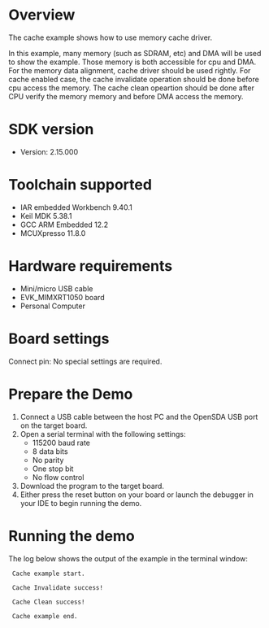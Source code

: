 Overview
========

The cache example shows how to use memory cache driver.

In this example, many memory (such as SDRAM, etc) and DMA will be used to show the example.
Those memory is both accessible for cpu and DMA. For the memory data alignment, cache driver should be 
used rightly. For cache enabled case, the cache invalidate operation should be done before cpu access the memory. The cache clean opeartion should be done after CPU verify the memory
memory and before DMA access the memory.

SDK version
===========
- Version: 2.15.000

Toolchain supported
===================
- IAR embedded Workbench  9.40.1
- Keil MDK  5.38.1
- GCC ARM Embedded  12.2
- MCUXpresso  11.8.0

Hardware requirements
=====================
- Mini/micro USB cable
- EVK_MIMXRT1050 board
- Personal Computer

Board settings
==============
Connect pin:
No special settings are required.

Prepare the Demo
================
1.  Connect a USB cable between the host PC and the OpenSDA USB port on the target board.
2.  Open a serial terminal with the following settings:
    - 115200 baud rate
    - 8 data bits
    - No parity
    - One stop bit
    - No flow control
3.  Download the program to the target board.
4.  Either press the reset button on your board or launch the debugger in your IDE to begin running the demo.

Running the demo
================
The log below shows the output of the example in the terminal window:
~~~~~~~~~~~~~~~~~~~~~~~~~~~~~~~~~~~
 Cache example start.

 Cache Invalidate success! 

 Cache Clean success! 
 
 Cache example end. 

~~~~~~~~~~~~~~~~~~~~~~~~~~~~~~~~~~~
